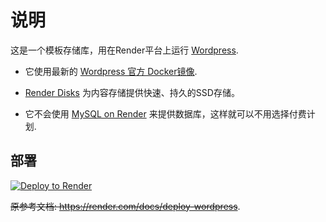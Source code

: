 # 说明

这是一个模板存储库，用在Render平台上运行 [Wordpress](https://wordpress.org).

* 它使用最新的 [Wordpress 官方 Docker镜像](https://hub.docker.com/_/wordpress/).

* [Render Disks](https://render.com/docs/disks) 为内容存储提供快速、持久的SSD存储。

* 它不会使用 [MySQL on Render](https://render.com/docs/deploy-mysql) 来提供数据库，这样就可以不用选择付费计划.

## 部署

[![Deploy to Render](https://render.com/images/deploy-to-render-button.svg)](https://render.com/deploy?repo=https://github.com/Wu-jiyan-pan/Wordpress-render)

~~原参考文档: https://render.com/docs/deploy-wordpress~~.
